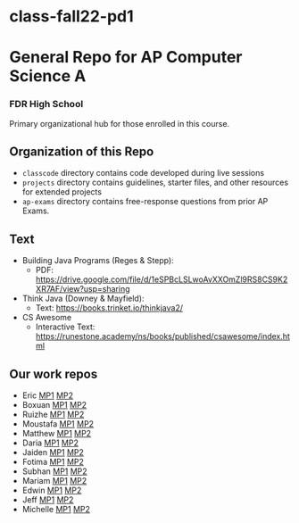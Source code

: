 # class-fall22-pd1

# General Repo for AP Computer Science A
### FDR High School
Primary organizational hub for those enrolled in this course.

## Organization of this Repo
- `classcode` directory contains code developed during live sessions
- `projects` directory contains guidelines, starter files, and other resources for extended projects
- `ap-exams` directory contains free-response questions from prior AP Exams.

## Text
- Building Java Programs (Reges & Stepp):
  - PDF: https://drive.google.com/file/d/1eSPBcLSLwoAvXXOmZl9RS8CS9K2XR7AF/view?usp=sharing
- Think Java (Downey & Mayfield):
  - Text: https://books.trinket.io/thinkjava2/
- CS Awesome
  - Interactive Text: https://runestone.academy/ns/books/published/csawesome/index.html
  
## Our work repos
- Eric [MP1](https://github.com/fdrHighSchool/mp1-work-ericc380) [MP2](https://github.com/fdrHighSchool/mp2-work-ericc380)
- Boxuan [MP1](https://github.com/fdrHighSchool/mp1-work-giao193) [MP2](https://github.com/fdrHighSchool/mp2-work-giao193)
- Ruizhe [MP1](https://github.com/fdrHighSchool/mp1-work-PatientZerr) [MP2](https://github.com/fdrHighSchool/mp2-work-PatientZerr)
- Moustafa [MP1](https://github.com/fdrHighSchool/mp1-work-Moustafae6) [MP2](https://github.com/fdrHighSchool/mp2-work-Moustafae6)
- Matthew [MP1](https://github.com/fdrHighSchool/mp1-work-MatthewJiang7) [MP2](https://github.com/fdrHighSchool/mp2-work-MatthewJiang7)
- Daria [MP1](https://github.com/fdrHighSchool/mp1-work-DariaK17) [MP2](https://github.com/fdrHighSchool/mp2-work-DariaK17)
- Jaiden [MP1](https://github.com/fdrHighSchool/mp1-work-J-web-spec) [MP2](https://github.com/fdrHighSchool/mp2-work-J-web-spec)
- Fotima [MP1](https://github.com/fdrHighSchool/mp1-work-Fotimam5) [MP2](https://github.com/fdrHighSchool/mp2-work-Fotimam5)
- Subhan [MP1](https://github.com/fdrHighSchool/mp1-work-Subhant2) [MP2](https://github.com/fdrHighSchool/mp2-work-Subhant2)
- Mariam [MP1](https://github.com/fdrHighSchool/mp1-work-mariamtatishvili21) [MP2](https://github.com/fdrHighSchool/mp2-work-mariamtatishvili21)
- Edwin [MP1](https://github.com/fdrHighSchool/mp1-work-RealEdwin) [MP2](https://github.com/fdrHighSchool/mp2-work-RealEdwin)
- Jeff [MP1](https://github.com/fdrHighSchool/mp1-work-JEFFY6374) [MP2](https://github.com/fdrHighSchool/mp2-work-JEFFY6374)
- Michelle [MP1](https://github.com/fdrHighSchool/mp1-work-MichelleZ30) [MP2](https://github.com/fdrHighSchool/mp2-work-MichelleZ30)
